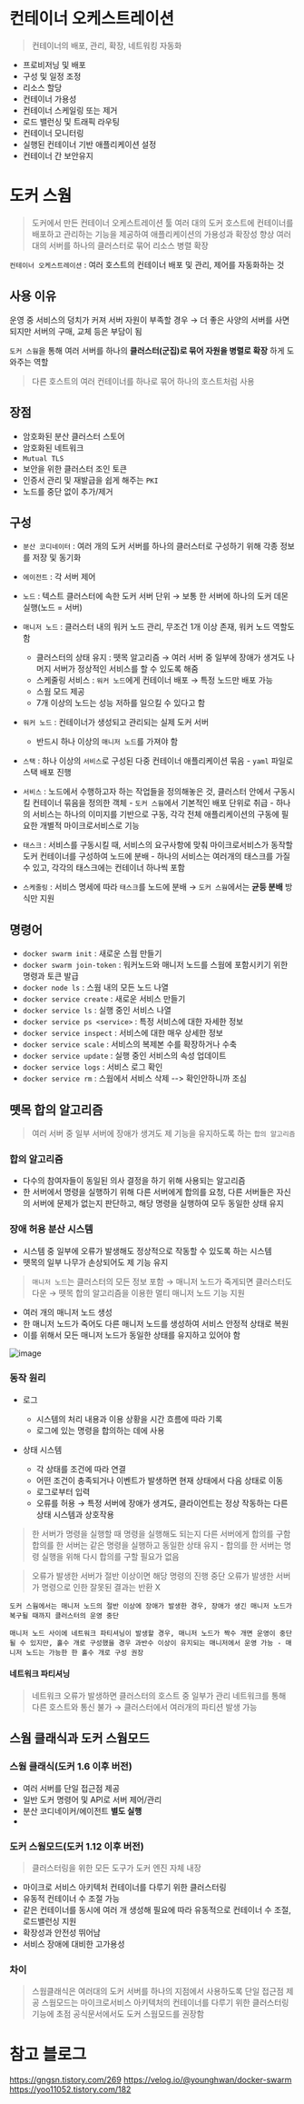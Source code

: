 # 컨테이너 오케스트레이션
> 컨테이너의 배포, 관리, 확장, 네트워킹 자동화

- 프로비저닝 및 배포
- 구성 및 일정 조정
- 리소스 할당
- 컨테이너 가용성
- 컨테이너 스케일링 또는 제거
- 로드 밸런싱 및 트래픽 라우팅
- 컨테이너 모니터링
- 실행된 컨테이너 기반 애플리케이션 설정
- 컨테이너 간 보안유지



# 도커 스웜
> 도커에서 만든 컨테이너 오케스트레이션 툴
여러 대의 도커 호스트에 컨테이너를 배포하고 관리하는 기능을 제공하여 애플리케이션의 가용성과 확장성 향상
여러 대의 서버를 하나의 클러스터로 묶어 리소스 병렬 확장

`컨테이너 오케스트레이션` : 여러 호스트의 컨테이너 배포 및 관리, 제어를 자동화하는 것

## 사용 이유 
운영 중 서비스의 덩치가 커져 서버 자원이 부족할 경우 &rarr; 더 좋은 사양의 서버를 사면 되지만 서버의 구매, 교체 등은 부담이 됨

`도커 스웜`을 통해 여러 서버를 하나의 __클러스터(군집)로 묶어 자원을 병렬로 확장__ 하게 도와주는 역할

>다른 호스트의 여러 컨테이너를 하나로 묶어 하나의 호스트처럼 사용

## 장점
- 암호화된 분산 클러스터 스토어
- 암호화된 네트워크
- `Mutual TLS`
- 보안을 위한 클러스터 조인 토큰
- 인증서 관리 및 재발급을 쉽게 해주는 `PKI`
- 노드를 중단 없이 추가/제거



## 구성

- `분산 코디네이터` : 여러 개의 도커 서버를 하나의 클러스터로 구성하기 위해 각종 정보를 저장 및 동기화

- `에이전트` : 각 서버 제어

- `노드` : 텍스트 클러스터에 속한 도커 서버 단위 &rarr; 보통 한 서버에 하나의 도커 데몬 실행(노드 = 서버)

- `매니저 노드` : 클러스터 내의 워커 노드 관리, 무조건 1개 이상 존재, 워커 노드 역할도 함
	- 클러스터의 상태 유지 : 뗏목 알고리즘 &rarr; 여러 서버 중 일부에 장애가 생겨도 나머지 서버가 정상적인 서비스를 할 수 있도록 해줌
    - 스케줄링 서비스 : `워커 노드`에게 컨테이너 배포 &rarr; 특정 노드만 배포 가능
    - 스웜 모드 제공
    - 7개 이상의 노드는 성능 저하를 일으킬 수 있다고 함
    
- `워커 노드` : 컨테이너가 생성되고 관리되는 실제 도커 서버
	- 반드시 하나 이상의 `매니저 노드`를 가져야 함

- `스택` : 하나 이상의 `서비스`로 구성된 다중 컨테이너 애플리케이션 묶음 - `yaml` 파일로 스택 배포 진행
- `서비스` : 노드에서 수행하고자 하는 작업들을 정의해놓은 것, 클러스터 안에서 구동시킬 컨테이너 묶음을 정의한 객체 - `도커 스웜`에서 기본적인 배포 단위로 취급 - 하나의 서비스는 하나의 이미지를 기반으로 구동, 각각 전체 애플리케이션의 구동에 필요한 개별적 마이크로서비스로 기능
- `태스크` : 서비스를 구동시킬 때, 서비스의 요구사항에 맞춰 마이크로서비스가 동작할 도커 컨테이너를 구성하여 노드에 분배 - 하나의 서비스는 여러개의 태스크를 가질 수 있고, 각각의 태스크에는 컨테이너 하나씩 포함
- `스케줄링` : 서비스 명세에 따라 `태스크`를 노드에 분배 &rarr; `도커 스웜`에서는 __균등 분배__ 방식만 지원


## 명령어
- `docker swarm init` : 새로운 스웜 만들기
- `docker swarm join-token` : 워커노드와 매니저 노드를 스웜에 포함시키기 위한 명령과 토큰 발급
- `docker node ls` : 스웜 내의 모든 노드 나열
- `docker service create` : 새로운 서비스 만들기
- `docker service ls` : 실행 중인 서비스 나열
- `docker service ps <service>` : 특정 서비스에 대한 자세한 정보
- `docker service inspect` : 서비스에 대한 매우 상세한 정보
- `docker service scale` : 서비스의 복제본 수를 확장하거나 수축
- `docker service update` : 실행 중인 서비스의 속성 업데이트
- `docker service logs` : 서비스 로그 확인
- `docker service rm` : 스웜에서 서비스 삭제 --> 확인안하니까 조심



## 뗏목 합의 알고리즘
> 여러 서버 중 일부 서버에 장애가 생겨도 제 기능을 유지하도록 하는 `합의 알고리즘`

### 합의 알고리즘
> 
- 다수의 참여자들이 동일된 의사 결정을 하기 위해 사용되는 알고리즘
- 한 서버에서 명령을 실행하기 위해 다른 서버에게 합의를 요청, 다른 서버들은 자신의 서버에 문제가 없는지 판단하고, 해당 명령을 실행하여 모두 동일한 상태 유지 

### 장애 허용 분산 시스템
- 시스템 중 일부에 오류가 발생해도 정상적으로 작동할 수 있도록 하는 시스템
- 뗏목의 일부 나무가 손상되어도 제 기능 유지


> `매니저 노드`는 클러스터의 모든 정보 포함 &rarr; 매니저 노드가 죽게되면 클러스터도 다운
&rarr; 뗏목 합의 알고리즘을 이용한 멀티 매니저 노드 기능 지원 

- 여러 개의 매니저 노드 생성
- 한 매니저 노드가 죽어도 다른 매니저 노드를 생성하여 서비스 안정적 상태로 복원
- 이를 위해서 모든 매니저 노드가 동일한 상태를 유지하고 있어야 함

![image](https://github.com/user-attachments/assets/6689f0f5-48fe-44a1-9b66-4bf6104cad92)

### 동작 원리
- 로그
	- 시스템의 처리 내용과 이용 상황을 시간 흐름에 따라 기록
    - 로그에 있는 명령을 합의하는 데에 사용
    
- 상태 시스템 
	- 각 상태를 조건에 따라 연결
    - 어떤 조건이 충족되거나 이벤트가 발생하면 현재 상태에서 다음 상태로 이동
    - 로그로부터 입력
    - 오류를 허용 &rarr; 특정 서버에 장애가 생겨도, 클라이언트는 정상 작동하는 다른 상태 시스템과 상호작용
    
> 한 서버가 명령을 실행할 때 명령을 실행해도 되는지 다른 서버에게 합의를 구함
합의를 한 서버는 같은 명령을 실행하고 동일한 상태 유지 - 합의를 한 서버는 명령 실행을 위해 다시 합의를 구할 필요가 없음 

> 오류가 발생한 서버가 절반 이상이면 해당 명령의 진행 중단
오류가 발생한 서버가 명령으로 인한 잘못된 결과는 반환 X


```
도커 스웜에서는 매니저 노드의 절반 이상에 장애가 발생한 경우, 장애가 생긴 매니저 노드가 복구될 때까지 클러스터의 운영 중단

매니저 노드 사이에 네트워크 파티셔닝이 발생할 경우, 매니저 노드가 짝수 개면 운영이 중단될 수 있지만, 홀수 개로 구성했을 경우 과반수 이상이 유지되는 매니저에서 운영 가능 - 매니저 노드는 가능한 한 홀수 개로 구성 권장
```

#### 네트워크 파티셔닝
> 네트워크 오류가 발생하면 클러스터의 호스트 중 일부가 관리 네트워크를 통해 다른 호스트와 통신 불가 
&rarr; 클러스터에서 여러개의 파티션 발생 가능



## 스웜 클래식과 도커 스웜모드

### 스웜 클래식(도커 1.6 이후 버전)
- 여러 서버를 단일 접근점 제공
- 일반 도커 명령어 및 API로 서버 제어/관리
- 분산 코디네이커/에이전트 __별도 실행__
- 

### 도커 스웜모드(도커 1.12 이후 버전)
> 클러스터링을 위한 모든 도구가 도커 엔진 자체 내장

- 마이크로 서비스 아키텍처 컨테이너를 다루기 위한 클러스터링
- 유동적 컨테이너 수 조절 가능
- 같은 컨테이너를 동시에 여러 개 생성해 필요에 따라 유동적으로 컨테이너 수 조절, 로드밸런싱 지원
- 확장성과 안전성 뛰어남
- 서비스 장애에 대비한 고가용성

### 차이
> 스웜클래식은 여러대의 도커 서버를 하나의 지점에서 사용하도록 단일 접근점 제공
스웜모드는 마이크로서비스 아키텍처의 컨테이너를 다루기 위한 클러스터링 기능에 초점
공식문서에서도 도커 스웜모드를 권장함




# 참고 블로그
https://gngsn.tistory.com/269
https://velog.io/@younghwan/docker-swarm
https://yoo11052.tistory.com/182
